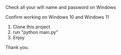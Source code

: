 Check all your wifi name and password on Windows 

Confirm working on Windows 10 and Windows 11 

1. Clone this project
2. run "python main.py"
3. Enjoy

Thank you.
